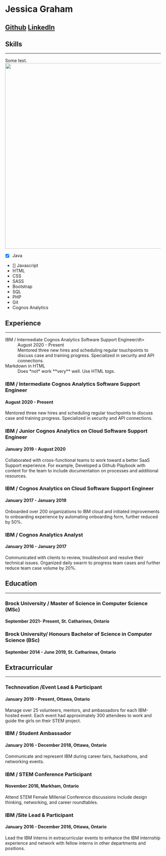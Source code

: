 # Jessica Graham
[Github](jegraham.github.io)
[LinkedIn](www.linkedin.com/in/jessica-graham-455261aa)
---

## Skills
---

<div class="row">
  <div class="col-md-8" markdown="1">
  Some text.
  </div>
  <div class="col-md-4" markdown="1">
  <!-- ![Alt Text](../img/folder/blah.jpg) -->
  <img height="600px" class="center-block" src="../img/folder/blah.jpg">
  </div>
</div>




- [x] Java 
- [] Javascript 
- HTML 
- CSS
- SASS
- Bootstrap 
- SQL 
- PHP 
- Git
- Cognos Analytics 


## Experience
---

<dl>
  <dt>IBM / Intermediate Cognos Analytics Software Support Engineer/dt>
  <dd>August 2020 - Present</dd>
  <dd>Mentored three new hires and scheduling regular touchpoints to discuss case and training progress. Specialized in security and API connections. </dd>

  <dt>Markdown in HTML</dt>
  <dd>Does *not* work **very** well. Use HTML <em>tags</em>.</dd>
</dl>



### IBM / Intermediate Cognos Analytics Software Support Engineer 
#### August 2020 - Present
Mentored three new hires and scheduling regular touchpoints to discuss case and training progress. Specialized in security and API connections. 


### IBM / Junior Cognos Analytics on Cloud Software Support Engineer 
#### January 2019 - August 2020
Collaborated with cross-functional teams to work toward a better SaaS Support experience. For example, Developed a Github Playbook with content for the team to include documentation on processes and additional resources. 


### IBM / Cognos Analytics on Cloud Software Support Engineer 
#### January 2017 - January 2019
Onboarded over 200 organizations to IBM  cloud and initiated improvements to onboarding experience by automating onboarding form, further reduced by 50%.


### IBM / Cognos Analytics Analyst
#### January 2016 - January 2017
Communicated with clients to review, troubleshoot and resolve their technical issues. Organized daily swarm to progress team cases and further reduce team case volume by 20%. 


## Education
---

### Brock University / Master of Science in Computer Science (MSc)
#### September 2021- Present,  St. Catharines, Ontario

### Brock University/ Honours Bachelor of Science in Computer Science (BSc)
#### September 2014 - June 2019,  St. Catharines, Ontario


## Extracurricular
---

### Technovation /Event Lead & Participant
#### January 2019 - Present, Ottawa, Ontario
Manage over 25  volunteers, mentors, and ambassadors for each IBM-hosted event. Each event had approximately 300 attendees to work and guide the girls on their STEM project.

### IBM / Student Ambassador
#### January 2016 - December 2018,  Ottawa, Ontario
Communicate and represent IBM during career fairs, hackathons, and networking events. 

### IBM / STEM Conference Participant
#### November 2016,  Markham, Ontario
Attend STEM Female Millenial  Conference discussions include design thinking, networking, and career roundtables.

### IBM /Site Lead & Participant
#### January 2016 - December 2016,  Ottawa, Ontario
Lead the IBM Interns in extracurricular events to enhance the IBM internship experience and network with fellow interns in other departments and positions.
